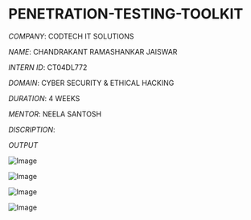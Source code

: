 # PENETRATION-TESTING-TOOLKIT

*COMPANY*: CODTECH IT SOLUTIONS

*NAME*: CHANDRAKANT RAMASHANKAR JAISWAR

*INTERN ID*: CT04DL772

*DOMAIN*: CYBER SECURITY & ETHICAL HACKING

*DURATION*: 4 WEEKS

*MENTOR*: NEELA SANTOSH

*DISCRIPTION*:  

*OUTPUT* 

![Image](https://github.com/user-attachments/assets/498e6760-a17d-4f32-8d6f-d094c81c9b91)

![Image](https://github.com/user-attachments/assets/4e7f76c6-7c87-48de-b0d4-2e9c6113c475)

![Image](https://github.com/user-attachments/assets/f4d7e9f8-99d4-4e4d-9e6e-a37f822cc38a)

![Image](https://github.com/user-attachments/assets/21364162-4279-4fb2-80e4-8f99b374236c)
